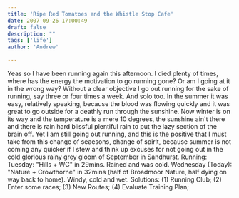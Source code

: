 ```yaml
---
title: 'Ripe Red Tomatoes and the Whistle Stop Cafe'
date: 2007-09-26 17:00:49
draft: false
description: ""
tags: ['life']
author: 'Andrew'

---
```


Yeas so I have been running again this afternoon. I died plenty of times, where has the energy the motivation to go running gone? Or am I going at it in the wrong way? Without a clear objective I go out running for the sake of running, say three or four times a week. And solo too. In the summer it was easy, relatively speaking, because the blood was flowing quickly and it was great to go outside for a deathly run through the sunshine. Now winter is on its way and the temperature is a mere 10 degrees, the sunshine ain't there and there is rain hard blissful plentiful rain to put the lazy section of the brain off. Yet I am still going out running, and this is the positive that I must take from this change of seaesons, change of spirit, because summer is not coming any quicker if I stew and think up excuses for not going out in the cold glorious rainy grey gloom of September in Sandhurst. Running: Tuesday: "Hills + WC" in 29mins. Rained and was cold. Wednesday (Today): "Nature + Crowthorne" in 32mins (half of Broadmoor Nature, half dying on way back to home). Windy, cold and wet. Solutions: (1) Running Club; (2) Enter some races; (3) New Routes; (4) Evaluate Training Plan;

